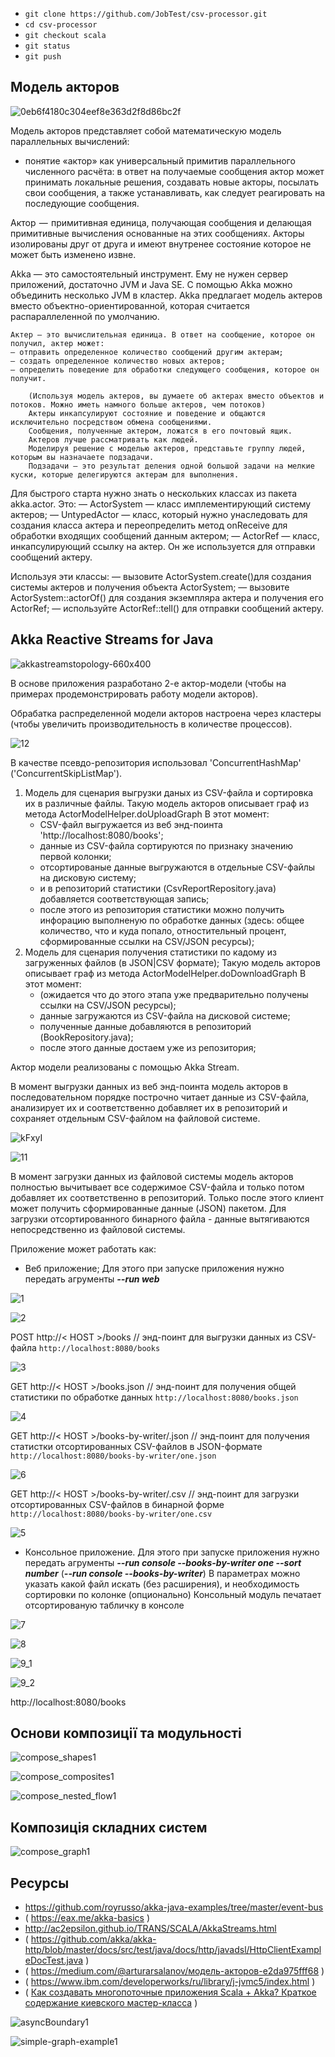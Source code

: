 * `git clone https://github.com/JobTest/csv-processor.git`
* `cd csv-processor`
* `git checkout scala`
* `git status`
* `git push`


Модель акторов
--------------

![0eb6f4180c304eef8e363d2f8d86bc2f](tutorial/0eb6f4180c304eef8e363d2f8d86bc2f.png)

Модель акторов представляет собой математическую модель параллельных вычислений:
- понятие «актор» как универсальный примитив параллельного численного расчёта: 
в ответ на получаемые сообщения актор может принимать локальные решения, создавать новые акторы, посылать свои сообщения, а также устанавливать, как следует реагировать на последующие сообщения.

Актор  —  примитивная единица, получающая сообщения и делающая примитивные вычисления основанные на этих сообщениях. 
Акторы изолированы друг от друга и имеют внутренее состояние которое не может быть изменено извне.

Akka — это самостоятельный инструмент. Ему не нужен сервер приложений, достаточно JVM и Java SE.
С помощью Akka можно объединить несколько JVM в кластер.
Akka предлагает модель актеров вместо объектно-ориентированной, которая считается распараллеленной по умолчанию.

    Актер — это вычислительная единица. В ответ на сообщение, которое он получил, актер может:
    — отправить определенное количество сообщений другим актерам;
    — создать определенное количество новых актеров;
    — определить поведение для обработки следующего сообщения, которое он получит.

        (Используя модель актеров, вы думаете об актерах вместо объектов и потоков. Можно иметь намного больше актеров, чем потоков)
        Актеры инкапсулируют состояние и поведение и общаются исключительно посредством обмена сообщениями. 
        Сообщения, полученные актером, ложатся в его почтовый ящик. 
        Актеров лучше рассматривать как людей. 
        Моделируя решение с моделью актеров, представьте группу людей, которым вы назначаете подзадачи. 
        Подзадачи — это результат деления одной большой задачи на мелкие куски, которые делегируются актерам для выполнения.

Для быстрого старта нужно знать о нескольких классах из пакета akka.actor. Это:
— ActorSystem — класс имплементирующий систему актеров;
— UntypedActor — класс, который нужно унаследовать для создания класса актера и переопределить метод onReceive для обработки входящих сообщений данным актером;
— ActorRef — класс, инкапсулирующий ссылку на актер. Он же используется для отправки сообщений актеру.

Используя эти классы:
— вызовите ActorSystem.create()для создания системы актеров и получения объекта ActorSystem;
— вызовите ActorSystem::actorOf() для создания экземпляра актера и получения его ActorRef;
— используйте ActorRef::tell() для отправки сообщений актеру.



Akka Reactive Streams for Java
------------------------------

![akkastreamstopology-660x400](tutorial/akkastreamstopology-660x400.png)


В основе приложения разработано 2-е актор-модели (чтобы на примерах продемонстрировать работу модели акторов).

Обрабатка распределенной модели акторов настроена через кластеры (чтобы увеличить производительность в количестве процессов). 

![12](tutorial/12.jpg)


В качестве псевдо-репозитория использовал 'ConcurrentHashMap' ('ConcurrentSkipListMap').

1. Модель для сценария выгрузки даных из CSV-файла и сортировка их в различные файлы.
   Такую модель акторов описывает граф из метода ActorModelHelper.doUploadGraph
   В этот момент:
   - CSV-файл выгружается из веб энд-поинта 'http://localhost:8080/books';
   - данные из CSV-файла сортируются по признаку значению первой колонки;
   - отсортированые данные выгружаются в отдельные CSV-файлы на дисковую систему;
   - и в репозиторий статистики (CsvReportRepository.java) добавляется соответствующая запись; 
   - после этого из репозитория статистики можно получить инфорацию выполненую по обработке данных (здесь: общее количество, что и куда попало, отностительный процент, сформированные ссылки на CSV/JSON ресурсы);
2. Модель для сценария получения статистики по кадому из загруженных файлов (в JSON|CSV формате);
   Такую модель акторов описывает граф из метода ActorModelHelper.doDownloadGraph
   В этот момент:
   - (ожидается что до этого этапа уже предварительно получены ссылки на CSV/JSON ресурсы);
   - данные загружаются из CSV-файла на дисковой системе;
   - полученные данные добавляются в репозиторий (BookRepository.java);
   - после этого данные достаем уже из репозитория;

Актор модели реализованы с помощью Akka Stream.

В момент выгрузки данных из веб энд-поинта модель акторов в последовательном порядке построчно читает данные из CSV-файла, анализирует их и соответственно добавляет их в репозиторий и сохраняет отдельным CSV-файлом на файловой системе.

![kFxyI](tutorial/kFxyI.jpg)

![11](tutorial/11.jpg)


В момент загрузки данных из файловой системы модель акторов полностью вычитывает все содержимое CSV-файла и только потом добавляет их соответственно в репозиторий.
Только после этого клиент может получить сформированные данные (JSON) пакетом.
Для загрузки отсортированного бинарного файла - данные вытягиваются непосредственно из файловой системы.


Приложение может работать как:

- Веб приложение;
  Для этого при запуске приложения нужно передать агрументы **_--run web_**

![1](tutorial/1.jpg)

![2](tutorial/2.jpg)


POST
http://< HOST >/books
// энд-поинт для выгрузки данных из CSV-файла
`http://localhost:8080/books`

![3](tutorial/3.jpg)

GET
http://< HOST >/books.json
// энд-поинт для получения общей статистики по обработке данных
`http://localhost:8080/books.json`

![4](tutorial/4.jpg)

GET
http://< HOST >/books-by-writer/<PARAM>.json
// энд-поинт для получения статистки отсортированных CSV-файлов в JSON-формате
`http://localhost:8080/books-by-writer/one.json`

![6](tutorial/6.jpg)

GET
http://< HOST >/books-by-writer/<PARAM>.csv
// энд-поинт для загрузки отсортированных CSV-файлов в бинарной форме
`http://localhost:8080/books-by-writer/one.csv`

![5](tutorial/5.jpg)


- Консольное приложение.
  Для этого при запуске приложения нужно передать агрументы **_--run console --books-by-writer one --sort number_** (**_--run console --books-by-writer_**)
  В параметрах можно указать какой файл искать (без расширения), и необходимость сортировки по колонке (опционально) 
  Консольный модуль печатает отсортированую табличку в консоле

![7](tutorial/7.jpg)

![8](tutorial/8.jpg)

![9_1](tutorial/9_1.jpg) 

![9_2](tutorial/9_2.jpg)

http://localhost:8080/books



Основи композиції та модульності
--------------------------------
![compose_shapes1](tutorial/compose_shapes1.png)

![compose_composites1](tutorial/compose_composites1.png)

![compose_nested_flow1](tutorial/compose_nested_flow1.png)


Композиція складних систем
--------------------------
![compose_graph1](tutorial/compose_graph1.png)



Ресурсы
-------
* https://github.com/royrusso/akka-java-examples/tree/master/event-bus
* ( https://eax.me/akka-basics )
* http://ac2epsilon.github.io/TRANS/SCALA/AkkaStreams.html
* ( https://github.com/akka/akka-http/blob/master/docs/src/test/java/docs/http/javadsl/HttpClientExampleDocTest.java )
* ( https://medium.com/@arturarsalanov/модель-акторов-e2da975fff68 )
* ( https://www.ibm.com/developerworks/ru/library/j-jvmc5/index.html )
* ( [Как создавать многопоточные приложения Scala + Akka? Краткое содержание киевского мастер-класса](https://dataart.ua/news/kak-sozdavat-mnogopotochny-e-prilozheniya-scala-akka-kratkoe-soderzhanie-kievskogo-master-klassa/) )

![asyncBoundary1](tutorial/asyncBoundary1.png)

![simple-graph-example1](tutorial/simple-graph-example1.png)

